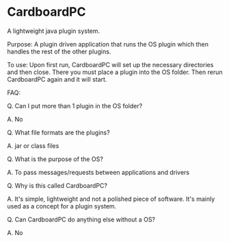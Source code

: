 # CardboardPC
A lightweight java plugin system.

Purpose:
A plugin driven application that runs the OS plugin which then handles the rest of the other plugins.

To use:
Upon first run, CardboardPC will set up the necessary directories and then close.
There you must place a plugin into the OS folder.
Then rerun CardboardPC again and it will start.


FAQ:

Q. Can I put more than 1 plugin in the OS folder?

A. No

Q. What file formats are the plugins?

A. jar or class files

Q. What is the purpose of the OS?

A. To pass messages/requests between applications and drivers

Q. Why is this called CardboardPC?

A. It's simple, lightweight and not a polished piece of software. It's mainly used as a concept for a plugin system.

Q. Can CardboardPC do anything else without a OS?

A. No
